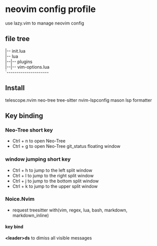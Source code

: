 # neovim config profile

use lazy.vim to manage neovim config

## file tree

|-- init.lua<br>
|-- lua<br>
|--|-- plugins<br>
|--|-- vim-options.lua<br>
`---------------------

## Install

telescope.nvim
neo-tree
tree-sitter
nvim-lspconfig
mason
lsp
formatter

## Key binding

### Neo-Tree short key

- Ctrl + n to open Neo-Tree
- Ctrl + g to open Neo-Tree git_status floating window

### window jumping short key

- Ctrl + h to jump to the left split window
- Ctrl + l to jump to the right split window
- Ctrl + j to jump to the bottom split window
- Ctrl + k to jump to the upper split window

### Noice.Nvim

- request treesitter with(vim, regex, lua, bash, markdown, markdown_inline)

#### key bind
**&lt;leader&gt;ds** to dimiss all visible messages
